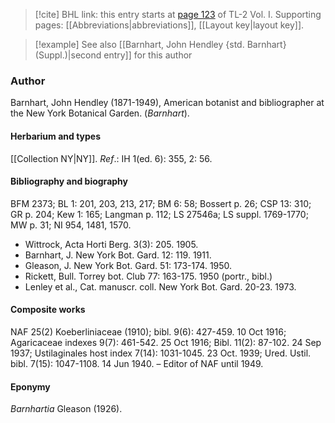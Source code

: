 > [!cite] BHL link: this entry starts at [page 123](https://www.biodiversitylibrary.org/item/103414#page/171/mode/1up) of TL-2 Vol. I.
> Supporting pages: [[Abbreviations|abbreviations]], [[Layout key|layout key]].

> [!example] See also [[Barnhart, John Hendley {std. Barnhart} (Suppl.)|second entry]] for this author

### Author

Barnhart, John Hendley (1871-1949), American botanist and bibliographer at the New York Botanical Garden. (*Barnhart*).

#### Herbarium and types

[[Collection NY|NY]].
*Ref*.: IH 1(ed. 6): 355, 2: 56.

#### Bibliography and biography

BFM 2373; BL 1: 201, 203, 213, 217; BM 6: 58; Bossert p. 26; CSP 13: 310; GR p. 204; Kew 1: 165; Langman p. 112; LS 27546a; LS suppl. 1769-1770; MW p. 31; NI 954, 1481, 1570.
- Wittrock, Acta Horti Berg. 3(3): 205. 1905.
- Barnhart, J. New York Bot. Gard. 12: 119. 1911.
- Gleason, J. New York Bot. Gard. 51: 173-174. 1950.
- Rickett, Bull. Torrey bot. Club 77: 163-175. 1950 (portr., bibl.)
- Lenley et al., Cat. manuscr. coll. New York Bot. Gard. 20-23. 1973.

#### Composite works

NAF 25(2) Koeberliniaceae (1910); bibl. 9(6): 427-459. 10 Oct 1916; Agaricaceae indexes 9(7): 461-542. 25 Oct 1916; Bibl. 11(2): 87-102. 24 Sep 1937; Ustilaginales host index 7(14): 1031-1045. 23 Oct. 1939; Ured. Ustil. bibl. 7(15): 1047-1108. 14 Jun 1940. – Editor of NAF until 1949.

#### Eponymy

*Barnhartia* Gleason (1926).

